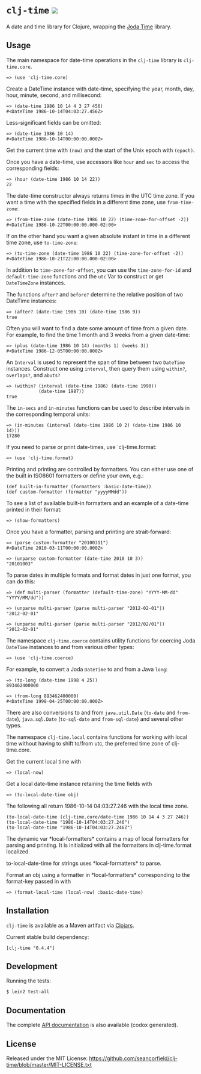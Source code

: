# `clj-time` <a href="http://travis-ci.org/#!/seancorfield/clj-time/builds"><img src="https://secure.travis-ci.org/seancorfield/clj-time.png" /></a>

A date and time library for Clojure, wrapping the [Joda Time](http://joda-time.sourceforge.net/) library.

## Usage

The main namespace for date-time operations in the `clj-time` library is `clj-time.core`.

    => (use 'clj-time.core)

Create a DateTime instance with date-time, specifying the year, month, day, hour, minute, second, and millisecond:

    => (date-time 1986 10 14 4 3 27 456)
    #<DateTime 1986-10-14T04:03:27.456Z>

Less-significant fields can be omitted:

    => (date-time 1986 10 14)
    #<DateTime 1986-10-14T00:00:00.000Z>

Get the current time with `(now)` and the start of the Unix epoch with `(epoch)`.

Once you have a date-time, use accessors like `hour` and `sec` to access the corresponding fields:

    => (hour (date-time 1986 10 14 22))
    22

The date-time constructor always returns times in the UTC time zone. If you want a time with the specified fields in a different time zone, use `from-time-zone`:

    => (from-time-zone (date-time 1986 10 22) (time-zone-for-offset -2))
    #<DateTime 1986-10-22T00:00:00.000-02:00>

If on the other hand you want a given absolute instant in time in a different time zone, use `to-time-zone`:

    => (to-time-zone (date-time 1986 10 22) (time-zone-for-offset -2))
    #<DateTime 1986-10-21T22:00:00.000-02:00>

In addition to `time-zone-for-offset`, you can use the `time-zone-for-id` and `default-time-zone` functions and the `utc` Var to construct or get `DateTimeZone` instances.

The functions `after?` and `before?` determine the relative position of two
DateTime instances:

    => (after? (date-time 1986 10) (date-time 1986 9))
    true

Often you will want to find a date some amount of time from a given date. For
example, to find the time 1 month and 3 weeks from a given date-time:

    => (plus (date-time 1986 10 14) (months 1) (weeks 3))
    #<DateTime 1986-12-05T00:00:00.000Z>

An `Interval` is used to represent the span of time between two `DateTime`
instances. Construct one using `interval`, then query them using `within?`,
`overlaps?`, and `abuts?`

    => (within? (interval (date-time 1986) (date-time 1990))
                (date-time 1987))
    true

The `in-secs` and `in-minutes` functions can be used to describe intervals in the corresponding temporal units:

    => (in-minutes (interval (date-time 1986 10 2) (date-time 1986 10 14)))
    17280

If you need to parse or print date-times, use `clj-time.format:

    => (use 'clj-time.format)

Printing and printing are controlled by formatters. You can either use one of the built in ISO8601 formatters or define your own, e.g.:

    (def built-in-formatter (formatters :basic-date-time))
    (def custom-formatter (formatter "yyyyMMdd"))

To see a list of available built-in formatters and an example of a date-time printed in their format:

    => (show-formatters)

Once you have a formatter, parsing and printing are strait-forward:

    => (parse custom-formatter "20100311")
    #<DateTime 2010-03-11T00:00:00.000Z>

    => (unparse custom-formatter (date-time 2010 10 3))
    "20101003"

To parse dates in multiple formats and format dates in just one format, you can do this:

    => (def multi-parser (formatter (default-time-zone) "YYYY-MM-dd" "YYYY/MM/dd"))

    => (unparse multi-parser (parse multi-parser "2012-02-01"))
    "2012-02-01"

    => (unparse multi-parser (parse multi-parser "2012/02/01"))
    "2012-02-01"

The namespace `clj-time.coerce` contains utility functions for coercing Joda `DateTime` instances to and from various other types:

    => (use 'clj-time.coerce)

For example, to convert a Joda `DateTime` to and from a Java `long`:

    => (to-long (date-time 1998 4 25))
    893462400000

    => (from-long 893462400000)
    #<DateTime 1998-04-25T00:00:00.000Z>

There are also conversions to and from `java.util.Date` (`to-date` and `from-date`), `java.sql.Date` (`to-sql-date` and `from-sql-date`) and several other types.

The namespace `clj-time.local` contains functions for working with local time without having to shift to/from utc,
the preferred time zone of clj-time.core.

Get the current local time with

    => (local-now)

Get a local date-time instance retaining the time fields with

    => (to-local-date-time obj)

The following all return 1986-10-14 04:03:27.246 with the local time zone.

    (to-local-date-time (clj-time.core/date-time 1986 10 14 4 3 27 246))
    (to-local-date-time "1986-10-14T04:03:27.246")
    (to-local-date-time "1986-10-14T04:03:27.246Z")

The dynamic var \*local-formatters\* contains a map of local formatters for parsing and printing. It is initialized
with all the formatters in clj-time.format localized.

to-local-date-time for strings uses \*local-formatters\* to parse.

Format an obj using a formatter in \*local-formatters\* corresponding to the format-key passed in with

    => (format-local-time (local-now) :basic-date-time)

## Installation

`clj-time` is available as a Maven artifact via [Clojars](http://clojars.org/clj-time).

Current stable build dependency:

    [clj-time "0.4.4"]

## Development

Running the tests:

    $ lein2 test-all

## Documentation

The complete [API documentation](http://seancorfield.github.com/clj-time/doc/index.html) is also available (codox generated).

## License

Released under the MIT License: <https://github.com/seancorfield/clj-time/blob/master/MIT-LICENSE.txt>

